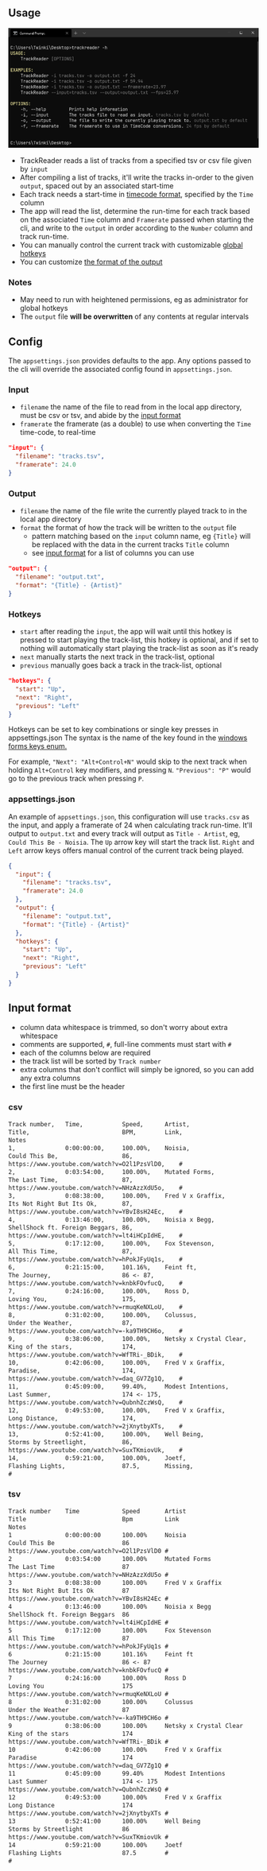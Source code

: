 ﻿## Usage
![trackreader_h](.github/images/trackreader_h.png)

- TrackReader reads a list of tracks from a specified tsv or csv file given by `input`
- After compiling a list of tracks, it'll write the tracks in-order to the given `output`, spaced out by an associated start-time 
- Each track needs a start-time in [timecode format](https://www.mediacollege.com/video/editing/timecode/), specified by the `Time` column
- The app will read the list, determine the run-time for each track based on the associated `Time` column and `Framerate` passed when starting the cli, 
  and write to the `output` in order according to the `Number` column and track run-time.
- You can manually control the current track with customizable [global hotkeys](#hotkeys)
- You can customize [the format of the output](#output)

### Notes
- May need to run with heightened permissions, eg as administrator for global hotkeys
- The `output` file **will be overwritten** of any contents at regular intervals

## Config

The `appsettings.json` provides defaults to the app. Any options passed to the cli will override the associated config found in `appsettings.json`.

### Input
- `filename` the name of the file to read from in the local app directory, must be csv or tsv, and abide by the [input format](#input-format)
- `framerate` the framerate (as a double) to use when converting the `Time` time-code, to real-time
```json
"input": {
  "filename": "tracks.tsv",
  "framerate": 24.0
}
```

### Output
- `filename` the name of the file write the currently played track to in the local app directory
- `format` the format of how the track will be written to the `output` file
    - pattern matching based on the `input` column name, eg `{Title}` will be replaced with the data in the current tracks `Title` column
    - see [input format](#input-format) for a list of columns you can use
```json
"output": {
  "filename": "output.txt",
  "format": "{Title} - {Artist}"
}
```

### Hotkeys
- `start` after reading the `input`, the app will wait until this hotkey is pressed to start playing the track-list, this hotkey is optional, 
  and if set to nothing will automatically start playing the track-list as soon as it's ready
- `next` manually starts the next track in the track-list, optional
- `previous` manually goes back a track in the track-list, optional
```json
"hotkeys": {
  "start": "Up",
  "next": "Right",
  "previous": "Left"
}
```
Hotkeys can be set to key combinations or single key presses in appsettings.json
The syntax is the name of the key found in the [windows forms keys enum.](https://docs.microsoft.com/en-us/dotnet/api/system.windows.forms.keys)

For example, `"Next": "Alt+Control+N"` would skip to the next track when holding `Alt+Control` key modifiers, and pressing `N`. `"Previous": "P"` would go to the previous track when pressing `P`.

### appsettings.json
An example of `appsettings.json`, this configuration will use `tracks.csv` as the input, and apply a framerate of 24 when calculating track run-time. It'll output to `output.txt`
and every track will output as `Title - Artist`, eg, `Could This Be - Noisia`. The `Up` arrow key will start the track list. `Right` and `Left` arrow keys offers manual control of the current
 track being played.
```json
{
  "input": {
    "filename": "tracks.tsv",
    "framerate": 24.0
  },
  "output": {
    "filename": "output.txt",
    "format": "{Title} - {Artist}"
  },
  "hotkeys": {
    "start": "Up",
    "next": "Right",
    "previous": "Left"
  }
}
```

## Input format
- column data whitespace is trimmed, so don't worry about extra whitespace
- comments are supported, `#`, full-line comments must start with `#`
- each of the columns below are required
- the track list will be sorted by `Track number`
- extra columns that don't conflict will simply be ignored, so you can add any extra columns
- the first line must be the header

### csv
```
Track number,   Time,           Speed,      Artist,                 Title,                          BPM,        Link,                                           Notes
1,              0:00:00:00,     100.00%,    Noisia,                 Could This Be,                  86,         https://www.youtube.com/watch?v=O2l1PzsVlD0,    #
2,              0:03:54:00,     100.00%,    Mutated Forms,          The Last Time,                  87,         https://www.youtube.com/watch?v=NHzAzzXdU5o,    #
3,              0:08:38:00,     100.00%,    Fred V x Graffix,       Its Not Right But Its Ok,       87,         https://www.youtube.com/watch?v=YBvI8sH24Ec,    #
4,              0:13:46:00,     100.00%,    Noisia x Begg,          ShellShock ft. Foreign Beggars, 86,         https://www.youtube.com/watch?v=lt4iHCpIdHE,    #
5,              0:17:12:00,     100.00%,    Fox Stevenson,          All This Time,                  87,         https://www.youtube.com/watch?v=hPokJFyUq1s,    #
6,              0:21:15:00,     101.16%,    Feint ft,               The Journey,                    86 <- 87,   https://www.youtube.com/watch?v=knbkFOvfucQ,    #
7,              0:24:16:00,     100.00%,    Ross D,                 Loving You,                     175,        https://www.youtube.com/watch?v=rmuqKeNXLoU,    #
8,              0:31:02:00,     100.00%,    Colussus,               Under the Weather,              87,         https://www.youtube.com/watch?v=-ka9TH9CH6o,    #
9,              0:38:06:00,     100.00%,    Netsky x Crystal Clear, King of the stars,              174,        https://www.youtube.com/watch?v=WfTRi-_BDik,    #
10,             0:42:06:00,     100.00%,    Fred V x Graffix,       Paradise,                       174,        https://www.youtube.com/watch?v=daq_GV7Zg1Q,    #
11,             0:45:09:00,     99.40%,     Modest Intentions,      Last Summer,                    174 <- 175, https://www.youtube.com/watch?v=QubnhZczWsQ,    #
12,             0:49:53:00,     100.00%,    Fred V x Graffix,       Long Distance,                  174,        https://www.youtube.com/watch?v=2jXnytbyXTs,    #
13,             0:52:41:00,     100.00%,    Well Being,             Storms by Streetlight,          86,         https://www.youtube.com/watch?v=SuxTKmiovUk,    #
14,             0:59:21:00,     100.00%,    Joetf,                  Flashing Lights,                87.5,       Missing,                                        #
```

### tsv
```
Track number    Time            Speed	    Artist                  Title                           Bpm	        Link	                                        Notes
1               0:00:00:00      100.00%	    Noisia                  Could This Be                   86	        https://www.youtube.com/watch?v=O2l1PzsVlD0	#
2               0:03:54:00      100.00%	    Mutated Forms           The Last Time                   87	        https://www.youtube.com/watch?v=NHzAzzXdU5o	#
3               0:08:38:00      100.00%	    Fred V x Graffix        Its Not Right But Its Ok        87	        https://www.youtube.com/watch?v=YBvI8sH24Ec	#
4               0:13:46:00      100.00%	    Noisia x Begg           ShellShock ft. Foreign Beggars  86	        https://www.youtube.com/watch?v=lt4iHCpIdHE	#
5               0:17:12:00      100.00%	    Fox Stevenson           All This Time                   87	        https://www.youtube.com/watch?v=hPokJFyUq1s	#
6               0:21:15:00      101.16%	    Feint ft	            The Journey                     86 <- 87	https://www.youtube.com/watch?v=knbkFOvfucQ	#
7               0:24:16:00      100.00%	    Ross D                  Loving You                      175	        https://www.youtube.com/watch?v=rmuqKeNXLoU	#
8               0:31:02:00      100.00%	    Colussus                Under the Weather               87	        https://www.youtube.com/watch?v=-ka9TH9CH6o	#
9               0:38:06:00      100.00%	    Netsky x Crystal Clear  King of the stars               174	        https://www.youtube.com/watch?v=WfTRi-_BDik	#
10              0:42:06:00      100.00%	    Fred V x Graffix	    Paradise                        174	        https://www.youtube.com/watch?v=daq_GV7Zg1Q	#
11              0:45:09:00      99.40%	    Modest Intentions	    Last Summer                     174 <- 175	https://www.youtube.com/watch?v=QubnhZczWsQ	#
12              0:49:53:00      100.00%	    Fred V x Graffix	    Long Distance                   174	        https://www.youtube.com/watch?v=2jXnytbyXTs	#
13              0:52:41:00      100.00%	    Well Being	            Storms by Streetlight           86	        https://www.youtube.com/watch?v=SuxTKmiovUk	#
14              0:59:21:00      100.00%	    Joetf                   Flashing Lights                 87.5        #	                                        #
```
